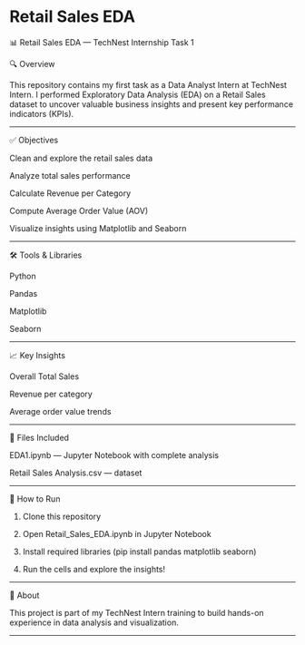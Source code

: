 # Retail Sales EDA 

📊 Retail Sales EDA — TechNest Internship Task 1

🔍 Overview

This repository contains my first task as a Data Analyst Intern at TechNest Intern.
I performed Exploratory Data Analysis (EDA) on a Retail Sales dataset to uncover valuable business insights and present key performance indicators (KPIs).


---

✅ Objectives

Clean and explore the retail sales data

Analyze total sales performance

Calculate Revenue per Category

Compute Average Order Value (AOV)

Visualize insights using Matplotlib and Seaborn



---

🛠 Tools & Libraries

Python

Pandas

Matplotlib

Seaborn



---

📈 Key Insights

Overall Total Sales

Revenue per category

Average order value trends


---

📂 Files Included

EDA1.ipynb — Jupyter Notebook with complete analysis

Retail Sales Analysis.csv — dataset


---

🚀 How to Run

1. Clone this repository


2. Open Retail_Sales_EDA.ipynb in Jupyter Notebook


3. Install required libraries (pip install pandas matplotlib seaborn)


4. Run the cells and explore the insights!




---

📌 About

This project is part of my TechNest Intern training to build hands-on experience in data analysis and visualization.


---
